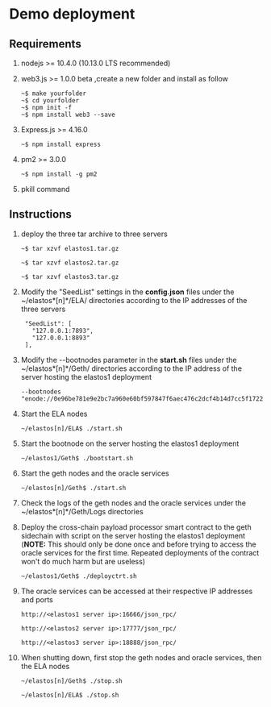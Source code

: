 # Demo deployment

## Requirements

1. nodejs >= 10.4.0 (10.13.0 LTS recommended)

2. web3.js >= 1.0.0 beta ,create a new folder and install as follow

   ```shell
   ~$ make yourfolder
   ~$ cd yourfolder
   ~$ npm init -f 
   ~$ npm install web3 --save
   ```

3. Express.js >= 4.16.0 

   ```shell
   ~$ npm install express
   ```

4. pm2 >= 3.0.0

   ```shell
   ~$ npm install -g pm2
   ```

5. pkill command

## Instructions

1. deploy the three tar archive to three servers

   ```shell
   ~$ tar xzvf elastos1.tar.gz
   ```

   ```shell
   ~$ tar xzvf elastos2.tar.gz
   ```

   ```shell
   ~$ tar xzvf elastos3.tar.gz
   ```

2. Modify the "SeedList" settings in the **config.json** files under the ~/elastos*[n]*/ELA/ directories according to the IP addresses of the three servers

   ```shell
    "SeedList": [
      "127.0.0.1:7893",
      "127.0.0.1:8893"
    ],
   ```

3. Modify the --bootnodes parameter in the **start.sh** files under the ~/elastos*[n]*/Geth/ directories according to the IP address of the server hosting the elastos1 deployment

   ```shell
   --bootnodes "enode://0e96be781e9e2bc7a960e60bf597847f6aec476c2dcf4b14d7cc5f1722c5e70184b71c955c2fb4b263f3c02b7ebb1395346b828e3c0a25fcafc18e47a505f033@127.0.0.1:30301"
   ```

4. Start the ELA nodes 

   ```shell
   ~/elastos[n]/ELA$ ./start.sh
   ```

5. Start the bootnode on the server hosting the elastos1 deployment

   ```shell
   ~/elastos1/Geth$ ./bootstart.sh
   ```

6. Start the geth nodes and the oracle services

   ```shell
   ~/elastos[n]/Geth$ ./start.sh
   ```

7. Check the logs of the geth nodes and the oracle services under the ~/elastos*[n]*/Geth/Logs directories

8. Deploy the cross-chain payload processor smart contract to the geth sidechain with script on the server hosting the elastos1 deployment (**NOTE:** This should only be done once and before trying to access the oracle services for the first time. Repeated deployments of the contract won't do much harm but are useless)

   ```shell
   ~/elastos1/Geth$ ./deployctrt.sh
   ```

9. The oracle services can be accessed at their respective IP addresses and ports

   ```shell
   http://<elastos1 server ip>:16666/json_rpc/
   
   http://<elastos2 server ip>:17777/json_rpc/
   
   http://<elastos3 server ip>:18888/json_rpc/
   ```

10. When shutting down, first stop the geth nodes and oracle services, then the ELA nodes

    ```shell
    ~/elastos[n]/Geth$ ./stop.sh
    
    ~/elastos[n]/ELA$ ./stop.sh
    ```

